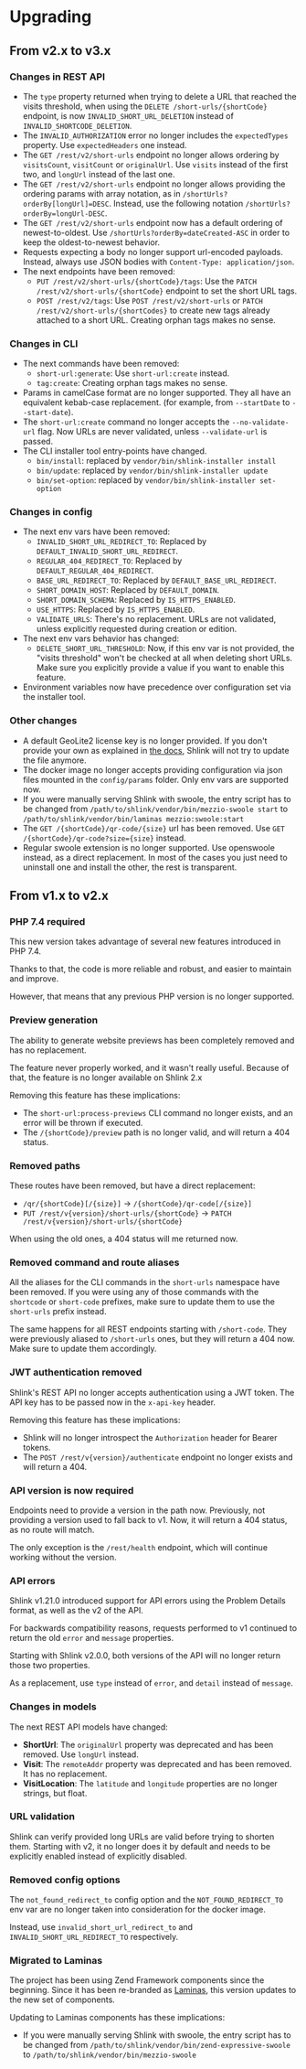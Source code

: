 # Upgrading

## From v2.x to v3.x

### Changes in REST API

* The `type` property returned when trying to delete a URL that reached the visits threshold, when using the `DELETE /short-urls/{shortCode}` endpoint, is now `INVALID_SHORT_URL_DELETION` instead of `INVALID_SHORTCODE_DELETION`.
* The `INVALID_AUTHORIZATION` error no longer includes the `expectedTypes` property. Use `expectedHeaders` one instead.
* The `GET /rest/v2/short-urls` endpoint no longer allows ordering by `visitsCount`, `visitCount` or `originalUrl`. Use `visits` instead of the first two, and `longUrl` instead of the last one.
* The `GET /rest/v2/short-urls` endpoint no longer allows providing the ordering params with array notation, as in `/shortUrls?orderBy[longUrl]=DESC`. Instead, use the following notation `/shortUrls?orderBy=longUrl-DESC`.
* The `GET /rest/v2/short-urls` endpoint now has a default ordering of newest-to-oldest. Use `/shortUrls?orderBy=dateCreated-ASC` in order to keep the oldest-to-newest behavior.
* Requests expecting a body no longer support url-encoded payloads. Instead, always use JSON bodies with `Content-Type: application/json`.
* The next endpoints have been removed:
  * `PUT /rest/v2/short-urls/{shortCode}/tags`: Use the `PATCH /rest/v2/short-urls/{shortCode}` endpoint to set the short URL tags.
  * `POST /rest/v2/tags`: Use `POST /rest/v2/short-urls` or `PATCH /rest/v2/short-urls/{shortCodes}` to create new tags already attached to a short URL. Creating orphan tags makes no sense.

### Changes in CLI

* The next commands have been removed:
  * `short-url:generate`: Use `short-url:create` instead.
  * `tag:create`: Creating orphan tags makes no sense.
* Params in camelCase format are no longer supported. They all have an equivalent kebab-case replacement. (for example, from `--startDate` to `--start-date`).
* The `short-url:create` command no longer accepts the `--no-validate-url` flag. Now URLs are never validated, unless `--validate-url` is passed.
* The CLI installer tool entry-points have changed.
  * `bin/install`: replaced by `vendor/bin/shlink-installer install`
  * `bin/update`: replaced by `vendor/bin/shlink-installer update`
  * `bin/set-option`: replaced by `vendor/bin/shlink-installer set-option`

### Changes in config

* The next env vars have been removed:
  * `INVALID_SHORT_URL_REDIRECT_TO`: Replaced by `DEFAULT_INVALID_SHORT_URL_REDIRECT`.
  * `REGULAR_404_REDIRECT_TO`: Replaced by `DEFAULT_REGULAR_404_REDIRECT`.
  * `BASE_URL_REDIRECT_TO`: Replaced by `DEFAULT_BASE_URL_REDIRECT`.
  * `SHORT_DOMAIN_HOST`: Replaced by `DEFAULT_DOMAIN`.
  * `SHORT_DOMAIN_SCHEMA`: Replaced by `IS_HTTPS_ENABLED`.
  * `USE_HTTPS`: Replaced by `IS_HTTPS_ENABLED`.
  * `VALIDATE_URLS`: There's no replacement. URLs are not validated, unless explicitly requested during creation or edition.
* The next env vars behavior has changed:
  * `DELETE_SHORT_URL_THRESHOLD`: Now, if this env var is not provided, the "visits threshold" won't be checked at all when deleting short URLs. Make sure you explicitly provide a value if you want to enable this feature.
* Environment variables now have precedence over configuration set via the installer tool.

### Other changes

* A default GeoLite2 license key is no longer provided. If you don't provide your own as explained in [the docs](https://shlink.io/documentation/geolite-license-key/), Shlink will not try to update the file anymore.
* The docker image no longer accepts providing configuration via json files mounted in the `config/params` folder. Only env vars are supported now.
* If you were manually serving Shlink with swoole, the entry script has to be changed from `/path/to/shlink/vendor/bin/mezzio-swoole start` to `/path/to/shlink/vendor/bin/laminas mezzio:swoole:start`
* The `GET /{shortCode}/qr-code/{size}` url has been removed. Use `GET /{shortCode}/qr-code?size={size}` instead.
* Regular swoole extension is no longer supported. Use openswoole instead, as a direct replacement. In most of the cases you just need to uninstall one and install the other, the rest is transparent.

## From v1.x to v2.x

### PHP 7.4 required

This new version takes advantage of several new features introduced in PHP 7.4.

Thanks to that, the code is more reliable and robust, and easier to maintain and improve.

However, that means that any previous PHP version is no longer supported.

### Preview generation

The ability to generate website previews has been completely removed and has no replacement.

The feature never properly worked, and it wasn't really useful. Because of that, the feature is no longer available on Shlink 2.x

Removing this feature has these implications:

* The `short-url:process-previews` CLI command no longer exists, and an error will be thrown if executed.
* The `/{shortCode}/preview` path is no longer valid, and will return a 404 status.

### Removed paths

These routes have been removed, but have a direct replacement:

* `/qr/{shortCode}[/{size}]` -> `/{shortCode}/qr-code[/{size}]`
* `PUT /rest/v{version}/short-urls/{shortCode}` -> `PATCH /rest/v{version}/short-urls/{shortCode}`

When using the old ones, a 404 status will me returned now.

### Removed command and route aliases

All the aliases for the CLI commands in the `short-urls` namespace have been removed. If you were using any of those commands with the `shortcode` or `short-code` prefixes, make sure to update them to use the `short-urls` prefix instead.

The same happens for all REST endpoints starting with `/short-code`. They were previously aliased to `/short-urls` ones, but they will return a 404 now. Make sure to update them accordingly.

### JWT authentication removed

Shlink's REST API no longer accepts authentication using a JWT token. The API key has to be passed now in the `x-api-key` header.

Removing this feature has these implications:

* Shlink will no longer introspect the `Authorization` header for Bearer tokens.
* The `POST /rest/v{version}/authenticate` endpoint no longer exists and will return a 404.

### API version is now required

Endpoints need to provide a version in the path now. Previously, not providing a version used to fall back to v1. Now, it will return a 404 status, as no route will match.

The only exception is the `/rest/health` endpoint, which will continue working without the version.

### API errors

Shlink v1.21.0 introduced support for API errors using the Problem Details format, as well as the v2 of the API.

For backwards compatibility reasons, requests performed to v1 continued to return the old `error` and `message` properties.

Starting with Shlink v2.0.0, both versions of the API will no longer return those two properties.

As a replacement, use `type` instead of `error`, and `detail` instead of `message`.

### Changes in models

The next REST API models have changed:

* **ShortUrl**: The `originalUrl` property was deprecated and has been removed. Use `longUrl` instead.
* **Visit**: The `remoteAddr` property was deprecated and has been removed. It has no replacement.
* **VisitLocation**: The `latitude` and `longitude` properties are no longer strings, but float.

### URL validation

Shlink can verify provided long URLs are valid before trying to shorten them. Starting with v2, it no longer does it by default and needs to be explicitly enabled instead of explicitly disabled.

### Removed config options

The `not_found_redirect_to` config option and the `NOT_FOUND_REDIRECT_TO` env var are no longer taken into consideration for the docker image.

Instead, use `invalid_short_url_redirect_to` and `INVALID_SHORT_URL_REDIRECT_TO` respectively.

### Migrated to Laminas

The project has been using Zend Framework components since the beginning. Since it has been re-branded as [Laminas](https://getlaminas.org/), this version updates to the new set of components.

Updating to Laminas components has these implications:

* If you were manually serving Shlink with swoole, the entry script has to be changed from `/path/to/shlink/vendor/bin/zend-expressive-swoole` to `/path/to/shlink/vendor/bin/mezzio-swoole`
